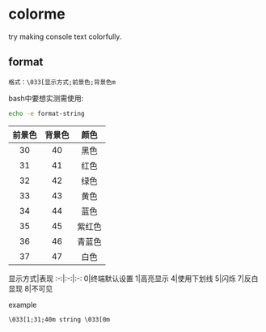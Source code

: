 # colorme
try making console text colorfully.


## format
```
格式：\033[显示方式;前景色;背景色m
```


bash中要想实测需使用:
```bash
echo -e format-string
```


前景色|背景色|颜色
:-:|:-:|:-:
30|40|黑色
31|41|红色
32|42|绿色
33|43|黄色
34|44|蓝色
35|45|紫红色
36|46|青蓝色
37|47|白色


显示方式|表现
:-:|:-:|:-:
0|终端默认设置
1|高亮显示
4|使用下划线
5|闪烁
7|反白显现
8|不可见


example
```
\033[1;31;40m string \033[0m
```
